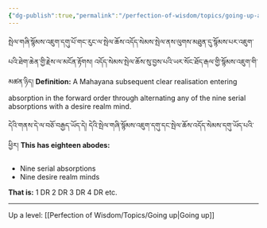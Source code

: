 ```yaml
---
{"dg-publish":true,"permalink":"/perfection-of-wisdom/topics/going-up-alternating-with-a-desire-realm-mind/"}
---
```


སྤེལ་གཞི་སྙོམས་འཇུག་དགུ་པོ་གང་རུང་ལ་སྤེལ་ཆོས་འདོད་སེམས་སྤེལ་ནས་ལུགས་མཐུན་དུ་སྙོམས་པར་འཇུག་པའི་ཐེག་ཆེན་གྱི་རྗེས་ལ་མངོན་རྟོགས། 
འདོད་སེམས་སྤེལ་ཆོས་སུ་བྱས་པའི་ཡར་སོང་ཐོད་རྒལ་གྱི་སྙོམས་འཇུག་གི་མཚན་ཉིད།
**Definition:** A Mahayana subsequent clear realisation entering absorption in the forward order through alternating any of the nine serial absorptions with a desire realm mind.

དེའི་གནས་དེ་ལ་བཅོ་བརྒྱད་ཡོད་དེ། དེའི་སྤེལ་གཞི་སྙོམས་འཇུག་དགུ་དང་སྤེལ་ཆོས་འདོད་སེམས་དགུ་ཡོད་པའི་ཕྱིར།
**This has eighteen abodes:**
- Nine serial absorptions
- Nine desire realm minds

**That is:** 1 DR 2 DR 3 DR 4 DR etc.


---
Up a level: [[Perfection of Wisdom/Topics/Going up\|Going up]]